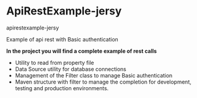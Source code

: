 # ApiRestExample-jersy
apirestexample-jersy

Example of api rest with Basic authentication

**In the project you will find a complete example of rest calls**

+ Utility to read from property file
+ Data Source utility for database connections
+ Management of the Filter class to manage Basic authentication
+ Maven structure with filter to manage the completion for development, testing and production environments.
